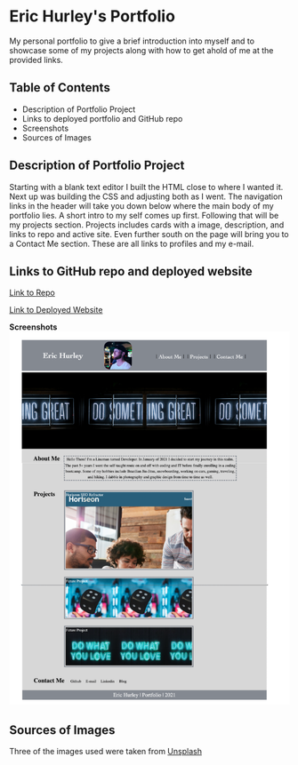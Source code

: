 # Eric Hurley's Portfolio

My personal portfolio to give a brief introduction into myself and to showcase some of my projects along with how to get ahold of me at the provided links.

## Table of Contents
- Description of Portfolio Project
- Links to deployed portfolio and GitHub repo
- Screenshots
- Sources of Images

## Description of Portfolio Project
Starting with a blank text editor I built the HTML close to where I wanted it.  Next up was building the CSS and adjusting both as I went. The navigation links in the header will take you down below where the main body of my portfolio lies. A short intro to my self comes up first. Following that will be my projects section. Projects includes cards with a image, description, and links to repo and active site. Even further south on the page will bring you to a Contact Me section.  These are all links to profiles and my e-mail.

## Links to GitHub repo and deployed website
[Link to Repo](https://github.com/HurleySquared/hurley-portfolio)

[Link to Deployed Website](https://hurleysquared.github.io/hurley-portfolio/)

**Screenshots**
![Eric Hurley Portfolio](images/hurley-whole-portfolio.png)

## Sources of Images
Three of the images used were taken from [Unsplash](https://unsplash.com/)
